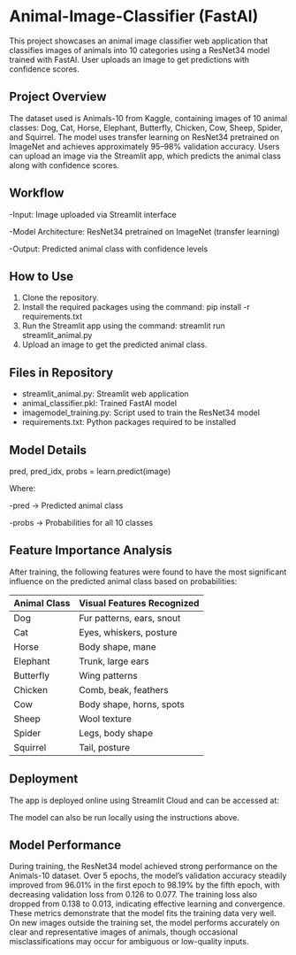 # Animal-Image-Classifier (FastAI)

This project showcases an animal image classifier web application that classifies images of animals into 10 categories using a ResNet34 model trained with FastAI. User uploads an image to get predictions with confidence scores.

Project Overview
----------------
The dataset used is Animals-10 from Kaggle, containing images of 10 animal classes: Dog, Cat, Horse, Elephant, Butterfly, Chicken, Cow, Sheep, Spider, and Squirrel. The model uses transfer learning on ResNet34 pretrained on ImageNet and achieves approximately 95–98% validation accuracy. Users can upload an image via the Streamlit app, which predicts the animal class along with confidence scores.

Workflow
-------------
-Input: Image uploaded via Streamlit interface

-Model Architecture: ResNet34 pretrained on ImageNet (transfer learning)

-Output: Predicted animal class with confidence levels

How to Use
----------
1. Clone the repository.
2. Install the required packages using the command: pip install -r requirements.txt
3. Run the Streamlit app using the command: streamlit run streamlit_animal.py
4. Upload an image to get the predicted animal class.

Files in Repository
-------------------
- streamlit_animal.py: Streamlit web application
- animal_classifier.pkl: Trained FastAI model
- imagemodel_training.py: Script used to train the ResNet34 model
- requirements.txt: Python packages required to be installed

Model Details
--------------
pred, pred_idx, probs = learn.predict(image)

Where:

-pred → Predicted animal class

-probs → Probabilities for all 10 classes

Feature Importance Analysis
---------------------------
After training, the following features were found to have the most significant influence on the predicted animal class based on probabilities:

| Animal Class | Visual Features Recognized |
| ------------ | -------------------------- |
| Dog          | Fur patterns, ears, snout  |
| Cat          | Eyes, whiskers, posture    |
| Horse        | Body shape, mane           |
| Elephant     | Trunk, large ears          |
| Butterfly    | Wing patterns              |
| Chicken      | Comb, beak, feathers       |
| Cow          | Body shape, horns, spots   |
| Sheep        | Wool texture               |
| Spider       | Legs, body shape           |
| Squirrel     | Tail, posture              |

Deployment
----------
The app is deployed online using Streamlit Cloud and can be accessed at: 

The model can also be run locally using the instructions above.

Model Performance
-----------------
During training, the ResNet34 model achieved strong performance on the Animals-10 dataset. Over 5 epochs, the model’s validation accuracy steadily improved from 96.01% in the first epoch to 98.19% by the fifth epoch, with decreasing validation loss from 0.126 to 0.077. The training loss also dropped from 0.138 to 0.013, indicating effective learning and convergence. These metrics demonstrate that the model fits the training data very well. On new images outside the training set, the model performs accurately on clear and representative images of animals, though occasional misclassifications may occur for ambiguous or low-quality inputs.

